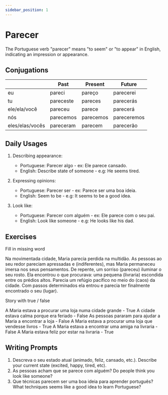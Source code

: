 ```yaml
---
sidebar_position: 1
---
```


# Parecer

The Portuguese verb "parecer" means "to seem" or "to appear" in English, indicating an impression or appearance.

## Conjugations

|                 | Past      | Present   | Future      |
| --------------- | --------- | --------- | ----------- |
| eu              | pareci    | pareço    | parecerei   |
| tu              | pareceste | pareces   | parecerás   |
| ele/ela/você    | pareceu   | parece    | parecerá    |
| nós             | parecemos | parecemos | pareceremos |
| eles/elas/vocês | pareceram | parecem   | parecerão   |

## Daily Usages

1. Describing appearance:

   - Portuguese: Parecer algo - ex: Ele parece cansado.
   - English: Describe state of someone - e.g: He seems tired.

2. Expressing opinions:

   - Portuguese: Parecer ser - ex: Parece ser uma boa ideia.
   - English: Seem to be - e.g: It seems to be a good idea.

3. Look like:

   - Portuguese: Parecer com alguém - ex: Ele parece com o seu pai.
   - English: Look like someone - e.g: He looks like his dad.

## Exercises

Fill in missing word

Na movimentada cidade, Maria parecia perdida na multidão. As pessoas ao seu redor pareciam apressadas e (indiferentes), mas Maria permaneceu imersa nos seus pensamentos. De repente, um sorriso (pareceu) iluminar o seu rosto. Ela encontrou o que procurava: uma pequena (livraria) escondida entre os prédios altos. Parecia um refúgio pacífico no meio do (caos) da cidade. Com passos determinados ela entrou e parecia ter finalmente encontrado o seu (lugar).

Story with true / false

A Maria estava a procurar uma loja numa cidade grande - True
A cidade estava calma porque era feriado - False
As pessoas pararam para ajudar a Maria a encontrar a loja - False
A Maria estava a procurar uma loja que vendesse livros - True
A Maria estava a encontrar uma amiga na livraria - False
A Maria estava feliz por estar na livraria - True

## Writing Prompts

1. Descreva o seu estado atual (animado, feliz, cansado, etc.). Describe your current state (excited, happy, tired, etc).
2. As pessoas acham que se parece com alguém? Do people think you look like someone?
3. Que técnicas parecem ser uma boa ideia para aprender português? What techniques seems like a good idea to learn Portuguese?
